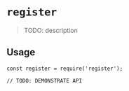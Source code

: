 # `register`

> TODO: description

## Usage

```
const register = require('register');

// TODO: DEMONSTRATE API
```
